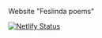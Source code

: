 Website "Feslinda poems"

[![Netlify Status](https://api.netlify.com/api/v1/badges/25440200-c7f8-43c2-9afb-9a08d06f1a99/deploy-status)](https://app.netlify.com/sites/festlindahyseni/deploys)


